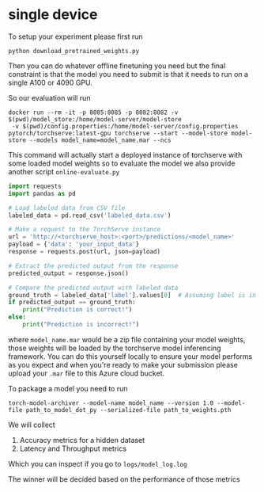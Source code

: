 # single device

To setup your experiment please first run

`python download_pretrained_weights.py`

Then you can do whatever offline finetuning you need but the final constraint is that the model you need to submit is that it needs to run on a single A100 or 4090 GPU.


So our evaluation will run

```
docker run --rm -it -p 8085:8085 -p 8082:8082 -v $(pwd)/model_store:/home/model-server/model-store
 -v $(pwd)/config.properties:/home/model-server/config.properties pytorch/torchserve:latest-gpu torchserve --start --model-store model-store --models model_name=model_name.mar --ncs
```

This command will actually start a deployed instance of torchserve with some loaded model weights so to evaluate the model we also provide another script `online-evaluate.py`

```python
import requests
import pandas as pd

# Load labeled data from CSV file
labeled_data = pd.read_csv('labeled_data.csv')

# Make a request to the TorchServe instance
url = 'http://<torchserve_host>:<port>/predictions/<model_name>'
payload = {'data': 'your_input_data'}
response = requests.post(url, json=payload)

# Extract the predicted output from the response
predicted_output = response.json()

# Compare the predicted output with labeled data
ground_truth = labeled_data['label'].values[0]  # Assuming label is in the first column
if predicted_output == ground_truth:
    print("Prediction is correct!")
else:
    print("Prediction is incorrect!")
```

where `model_name.mar` would be a zip file containing your model weights, those weights will be loaded by the torchserve model inferencing framework. You can do this yourself locally to ensure your model performs as you expect and when you're ready to make your submission please upload your `.mar` file to this Azure cloud bucket. 

To package a model you need to run

`torch-model-archiver --model-name model_name --version 1.0 --model-file path_to_model_dot_py --serialized-file path_to_weights.pth`

We will collect
1. Accuracy metrics for a hidden dataset
2. Latency and Throughput metrics

Which you can inspect if you go to `logs/model_log.log`

The winner will be decided based on the performance of those metrics
